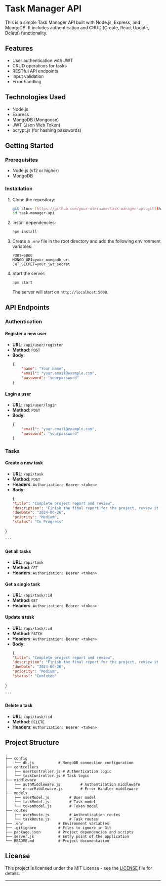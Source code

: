 

# Task Manager API

This is a simple Task Manager API built with Node.js, Express, and MongoDB. It includes authentication and CRUD (Create, Read, Update, Delete) functionality.

## Features

- User authentication with JWT
- CRUD operations for tasks
- RESTful API endpoints
- Input validation
- Error handling

## Technologies Used

- Node.js
- Express
- MongoDB (Mongoose)
- JWT (Json Web Token)
- bcrypt.js (for hashing passwords)

## Getting Started

### Prerequisites

- Node.js (v12 or higher)
- MongoDB

### Installation

1. Clone the repository:
    ```bash
    git clone [https://github.com/your-username/task-manager-api.git](https://github.com/BinoB/Task-Management-System_Backend.git)
    cd task-manager-api
    ```

2. Install dependencies:
    ```bash
    npm install
    ```

3. Create a `.env` file in the root directory and add the following environment variables:
    ```
    PORT=5000
    MONGO_URI=your_mongodb_uri
    JWT_SECRET=your_jwt_secret
    ```

4. Start the server:
    ```bash
    npm start
    ```

    The server will start on `http://localhost:5000`.

## API Endpoints

### Authentication

#### Register a new user

- **URL**: `/api/user/register`
- **Method**: `POST`
- **Body**:
    ```json
    {
        "name": "Your Name",
        "email": "your.email@example.com",
        "password": "yourpassword"
    }
    ```

#### Login a user

- **URL**: `/api/user/login`
- **Method**: `POST`
- **Body**:
    ```json
    {
        "email": "your.email@example.com",
        "password": "yourpassword"
    }
    ```

### Tasks

#### Create a new task

- **URL**: `/api/task`
- **Method**: `POST`
- **Headers**: `Authorization: Bearer <token>`
- **Body**:
    ```json
    {
  "title": "Complete project report and review",
  "description": "Finish the final report for the project, review it with the team, and submit it by the end of the week.",
  "dueDate": "2024-06-26",
  "priority": "Medium",
  "status": "In Progress"
}

    ```

#### Get all tasks

- **URL**: `/api/task`
- **Method**: `GET`
- **Headers**: `Authorization: Bearer <token>`

#### Get a single task

- **URL**: `/api/task/:id`
- **Method**: `GET`
- **Headers**: `Authorization: Bearer <token>`

#### Update a task

- **URL**: `/api/task/:id`
- **Method**: `PATCH`
- **Headers**: `Authorization: Bearer <token>`
- **Body**:
    ```json
    {
  "title": "Complete project report and review",
  "description": "Finish the final report for the project, review it with the team, and submit it by the end of the week.",
  "dueDate": "2024-06-26",
  "priority": "Medium",
  "status": "Comleted"
}

    ```

#### Delete a task

- **URL**: `/api/task/:id`
- **Method**: `DELETE`
- **Headers**: `Authorization: Bearer <token>`

## Project Structure

```
.
├── config
│   └── db.js           # MongoDB connection configuration
├── controllers
│   ├── userController.js # Authentication logic
│   └── taskController.js # Task logic
├── middleware
│   └── authMiddleware.js         # Authentication middleware
│   └── errorMiddleware.js        # Error Handler middleware
├── models
│   ├── userModel.js         # User model
│   └── taskModel.js         # Task model
│   └── tokenModel.js        # Token model
├── routes
│   ├── userRoute.js         # Authentication routes
│   └── taskRoute.js         # Task routes
├── .env                # Environment variables
├── .gitignore          # Files to ignore in Git
├── package.json        # Project dependencies and scripts
├── server.js           # Entry point of the application
└── README.md           # Project documentation
```


## License

This project is licensed under the MIT License - see the [LICENSE](LICENSE) file for details.

---
